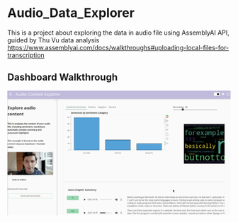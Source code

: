 # Audio_Data_Explorer

This is a project about exploring the data in audio file using AssemblyAI API, guided by Thu Vu data analysis
https://www.assemblyai.com/docs/walkthroughs#uploading-local-files-for-transcription

## Dashboard Walkthrough
<img src='walkthrough.gif' title='Video Walkthrough' width='' alt='Video Walkthrough' />

